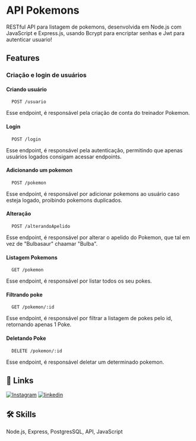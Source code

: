 # API Pokemons 

RESTful API para listagem de pokemons, desenvolvida em Node.js com JavaScript e Express.js,
usando Bcrypt para encriptar senhas e Jwt para autenticar usuario!

## Features

### Criação e login de usuários

#### Criando usuário

```http
  POST /usuario
```
Esse endpoint, é responsável pela criação de conta do treinador Pokemon.

#### Login

```http
  POST /login
```
Esse endpoint, é responsável pela autenticação, permitindo que apenas usuários logados consigam 
acessar endpoints. 

#### Adicionando um pokemon

```http
  POST /pokemon
```
Esse endpoint, é responsável por adicionar pokemons ao usuário caso esteja logado, proibindo pokemons duplicados. 

#### Alteração

```http
  POST /alterandoApelido
```
Esse endpoint, é responsável por alterar o apelido do Pokemon, que tal em vez de "Bulbasaur" chaamar "Bulba".

#### Listagem Pokemons

```http
  GET /pokemon
```
Esse endpoint, é responsável por listar todos os seu pokes.

#### Filtrando poke

```http
  GET /pokemon/:id
```
Esse endpoint, é responsável por filtrar a listagem de pokes pelo id, retornando apenas 1 Poke.

#### Deletando Poke

```http
  DELETE /pokemon/:id
```
Esse endpoint, é responsável deletar um determinado pokemon.



## 🔗 Links
[![Instagram](https://img.shields.io/badge/instagram-000?style=for-the-badge&logo=ko-fi&logoColor=white)](https://www.instagram.com/ramondev1/)
[![linkedin](https://img.shields.io/badge/linkedin-ff0000?style=for-the-badge&logo=linkedin&logoColor=white)](https://www.linkedin.com/in/ramon-dev/)


## 🛠 Skills
Node.js, Express, PostgresSQL, API, JavaScript
